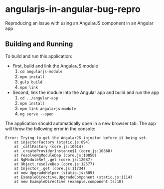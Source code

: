 # angularjs-in-angular-bug-repro
Reproducing an issue with using an AngularJS component in an Angular app

## Building and Running

To build and run this application:

- First, build and link the AngularJS module
    1. `cd angularjs-module`
    2. `npm install`
    3. `gulp build`
    4. `npm link`
- Second, link the module into the Angular app and build and run the app
    1. `cd ../angular-app`
    2. `npm install`
    3. `npm link angularjs-module`
    4. `ng serve --open`

The application should automatically open in a new browser tab.  The app will throw the following error in the console:

```
Error: Trying to get the AngularJS injector before it being set.
    at injectorFactory (static.js:694)
    at _callFactory (core.js:10914)
    at _createProviderInstance$1 (core.js:10868)
    at resolveNgModuleDep (core.js:10850)
    at NgModuleRef_.get (core.js:12087)
    at Object.resolveDep (core.js:12577)
    at Injector_.get (core.js:11734)
    at new UpgradeHelper (static.js:809)
    at ExampleDirective.UpgradeComponent (static.js:1114)
    at new ExampleDirective (example.component.ts:10)
```